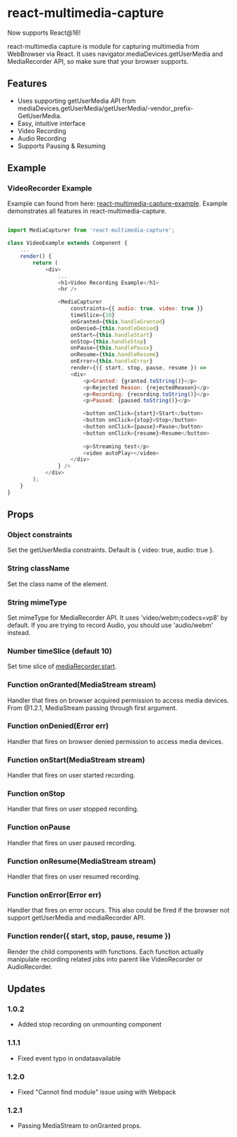 # react-multimedia-capture
Now supports React@16!

react-multimedia capture is module for capturing multimedia from WebBrowser via React.
It uses navigator.mediaDevices.getUserMedia and MediaRecorder API, so make sure that your browser supports.

## Features
- Uses supporting getUserMedia API from mediaDevices.getUserMedia/getUserMedia/-vendor_prefix-GetUserMedia.
- Easy, intuitive interface
- Video Recording
- Audio Recording
- Supports Pausing & Resuming

## Example

### VideoRecorder Example

Example can found from here: [react-multimedia-capture-example](https://github.com/rico345100/react-multimedia-capture-example).
Example demonstrates all features in react-multimedia-capture.

```javascript

import MediaCapturer from 'react-multimedia-capture';

class VideoExample extends Component {
	...
	render() {
		return (
			<div>
				...
				<h1>Video Recording Example</h1>
				<hr />

				<MediaCapturer
					constraints={{ audio: true, video: true }}
					timeSlice={10}
					onGranted={this.handleGranted}
					onDenied={this.handleDenied}
					onStart={this.handleStart}
					onStop={this.handleStop}
					onPause={this.handlePause}
					onResume={this.handleResume}
					onError={this.handleError} 
					render={({ start, stop, pause, resume }) => 
					<div>
						<p>Granted: {granted.toString()}</p>
						<p>Rejected Reason: {rejectedReason}</p>
						<p>Recording: {recording.toString()}</p>
						<p>Paused: {paused.toString()}</p>

						<button onClick={start}>Start</button>
						<button onClick={stop}>Stop</button>
						<button onClick={pause}>Pause</button>
						<button onClick={resume}>Resume</button>
						
						<p>Streaming test</p>
						<video autoPlay></video>
					</div>
				} />
			</div>
		);
	}
}

```

## Props

### Object constraints
Set the getUserMedia constraints. Default is { video: true, audio: true }.

### String className
Set the class name of the element.

### String mimeType
Set mimeType for MediaRecorder API. It uses 'video/webm;codecs=vp8' by default. If you are trying to record Audio, you should use 'audio/webm' instead.

### Number timeSlice (default 10)
Set time slice of [mediaRecorder.start](https://developer.mozilla.org/en-US/docs/Web/API/MediaRecorder/start).

### Function onGranted(MediaStream stream)
Handler that fires on browser acquired permission to access media devices. From @1.2.1, MediaStream passing through first argument.

### Function onDenied(Error err)
Handler that fires on browser denied permission to access media devices.

### Function onStart(MediaStream stream)
Handler that fires on user started recording.

### Function onStop
Handler that fires on user stopped recording.

### Function onPause
Handler that fires on user paused recording.

### Function onResume(MediaStream stream)
Handler that fires on user resumed recording.

### Function onError(Error err)
Handler that fires on error occurs. This also could be fired if the browser not support getUserMedia and mediaRecorder API.

### Function render({ start, stop, pause, resume })
Render the child components with functions. Each function actually manipulate recording related jobs into parent like VideoRecorder or AudioRecorder.


## Updates
### 1.0.2
- Added stop recording on unmounting component

### 1.1.1
- Fixed event typo in ondataavailable

### 1.2.0
- Fixed "Cannot find module" issue using with Webpack

### 1.2.1
- Passing MediaStream to onGranted props.